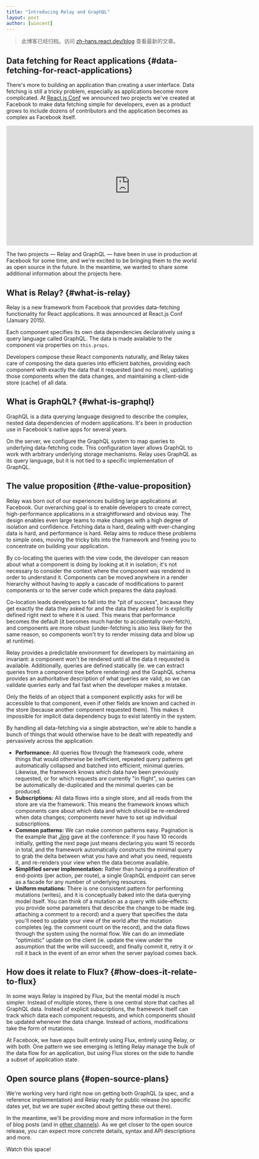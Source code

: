 ```yaml
---
title: "Introducing Relay and GraphQL"
layout: post
author: [wincent]
---
```


<div class="scary">

> 此博客已经归档。访问 [zh-hans.react.dev/blog](https://zh-hans.react.dev/blog) 查看最新的文章。

</div>

## Data fetching for React applications {#data-fetching-for-react-applications}

There's more to building an application than creating a user interface. Data fetching is still a tricky problem, especially as applications become more complicated. At [React.js Conf](http://conf.reactjs.com/) we announced two projects we've created at Facebook to make data fetching simple for developers, even as a product grows to include dozens of contributors and the application becomes as complex as Facebook itself.

<iframe width="650" height="315" src="https://www.youtube-nocookie.com/embed/9sc8Pyc51uU" frameborder="0" allowfullscreen></iframe>

The two projects &mdash; Relay and GraphQL &mdash; have been in use in production at Facebook for some time, and we're excited to be bringing them to the world as open source in the future. In the meantime, we wanted to share some additional information about the projects here.

<script async class="speakerdeck-embed" data-id="7af7c2f33bf9451a892dcd91de55b7c2" data-ratio="1.29456384323641" src="//speakerdeck.com/assets/embed.js"></script>

## What is Relay? {#what-is-relay}

Relay is a new framework from Facebook that provides data-fetching functionality for React applications. It was announced at React.js Conf (January 2015).

Each component specifies its own data dependencies declaratively using a query language called GraphQL. The data is made available to the component via properties on `this.props`.

Developers compose these React components naturally, and Relay takes care of composing the data queries into efficient batches, providing each component with exactly the data that it requested (and no more), updating those components when the data changes, and maintaining a client-side store (cache) of all data.

## What is GraphQL? {#what-is-graphql}

GraphQL is a data querying language designed to describe the complex, nested data dependencies of modern applications. It's been in production use in Facebook's native apps for several years.

On the server, we configure the GraphQL system to map queries to underlying data-fetching code. This configuration layer allows GraphQL to work with arbitrary underlying storage mechanisms. Relay uses GraphQL as its query language, but it is not tied to a specific implementation of GraphQL.

## The value proposition {#the-value-proposition}

Relay was born out of our experiences building large applications at Facebook. Our overarching goal is to enable developers to create correct, high-performance applications in a straightforward and obvious way. The design enables even large teams to make changes with a high degree of isolation and confidence. Fetching data is hard, dealing with ever-changing data is hard, and performance is hard. Relay aims to reduce these problems to simple ones, moving the tricky bits into the framework and freeing you to concentrate on building your application.

By co-locating the queries with the view code, the developer can reason about what a component is doing by looking at it in isolation; it's not necessary to consider the context where the component was rendered in order to understand it. Components can be moved anywhere in a render hierarchy without having to apply a cascade of modifications to parent components or to the server code which prepares the data payload.

Co-location leads developers to fall into the "pit of success", because they get exactly the data they asked for and the data they asked for is explicitly defined right next to where it is used. This means that performance becomes the default (it becomes much harder to accidentally over-fetch), and components are more robust (under-fetching is also less likely for the same reason, so components won't try to render missing data and blow up at runtime).

Relay provides a predictable environment for developers by maintaining an invariant: a component won't be rendered until all the data it requested is available. Additionally, queries are defined statically (ie. we can extract queries from a component tree before rendering) and the GraphQL schema provides an authoritative description of what queries are valid, so we can validate queries early and fail fast when the developer makes a mistake.

Only the fields of an object that a component explicitly asks for will be accessible to that component, even if other fields are known and cached in the store (because another component requested them). This makes it impossible for implicit data dependency bugs to exist latently in the system.

By handling all data-fetching via a single abstraction, we're able to handle a bunch of things that would otherwise have to be dealt with repeatedly and pervasively across the application:

- **Performance:** All queries flow through the framework code, where things that would otherwise be inefficient, repeated query patterns get automatically collapsed and batched into efficient, minimal queries. Likewise, the framework knows which data have been previously requested, or for which requests are currently "in flight", so queries can be automatically de-duplicated and the minimal queries can be produced.
- **Subscriptions:** All data flows into a single store, and all reads from the store are via the framework. This means the framework knows which components care about which data and which should be re-rendered when data changes; components never have to set up individual subscriptions.
- **Common patterns:** We can make common patterns easy. Pagination is the example that [Jing](https://twitter.com/jingc) gave at the conference: if you have 10 records initially, getting the next page just means declaring you want 15 records in total, and the framework automatically constructs the minimal query to grab the delta between what you have and what you need, requests it, and re-renders your view when the data become available.
- **Simplified server implementation:** Rather than having a proliferation of end-points (per action, per route), a single GraphQL endpoint can serve as a facade for any number of underlying resources.
- **Uniform mutations:** There is one consistent pattern for performing mutations (writes), and it is conceptually baked into the data querying model itself. You can think of a mutation as a query with side-effects: you provide some parameters that describe the change to be made (eg. attaching a comment to a record) and a query that specifies the data you'll need to update your view of the world after the mutation completes (eg. the comment count on the record), and the data flows through the system using the normal flow. We can do an immediate "optimistic" update on the client (ie. update the view under the assumption that the write will succeed), and finally commit it, retry it or roll it back in the event of an error when the server payload comes back.

## How does it relate to Flux? {#how-does-it-relate-to-flux}

In some ways Relay is inspired by Flux, but the mental model is much simpler. Instead of multiple stores, there is one central store that caches all GraphQL data. Instead of explicit subscriptions, the framework itself can track which data each component requests, and which components should be updated whenever the data change. Instead of actions, modifications take the form of mutations.

At Facebook, we have apps built entirely using Flux, entirely using Relay, or with both. One pattern we see emerging is letting Relay manage the bulk of the data flow for an application, but using Flux stores on the side to handle a subset of application state.

## Open source plans {#open-source-plans}

We're working very hard right now on getting both GraphQL (a spec, and a reference implementation) and Relay ready for public release (no specific dates yet, but we are super excited about getting these out there).

In the meantime, we'll be providing more and more information in the form of blog posts (and in [other channels](https://gist.github.com/wincent/598fa75e22bdfa44cf47)). As we get closer to the open source release, you can expect more concrete details, syntax and API descriptions and more.

Watch this space!
